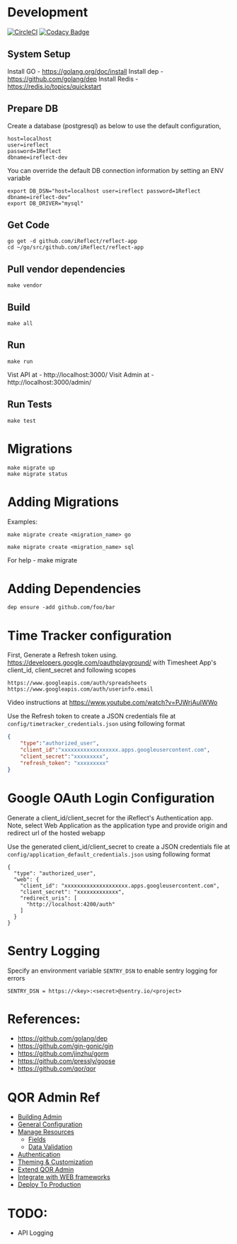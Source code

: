 # Development

[![CircleCI](https://circleci.com/gh/iReflect/reflect-app.svg?style=svg)](https://circleci.com/gh/iReflect/reflect-app)
[![Codacy Badge](https://api.codacy.com/project/badge/Grade/21adfd09348b4de5b1aaec650a2d7462)](https://www.codacy.com/app/iReflect/reflect-app?utm_source=github.com&amp;utm_medium=referral&amp;utm_content=iReflect/reflect-app&amp;utm_campaign=Badge_Grade)


## System Setup
Install GO - https://golang.org/doc/install
Install dep - https://github.com/golang/dep
Install Redis - https://redis.io/topics/quickstart

## Prepare DB
Create a database (postgresql) as below to use the default configuration,
```
host=localhost
user=ireflect
password=1Reflect
dbname=ireflect-dev
```

You can override the default DB connection information by setting an ENV variable
```
export DB_DSN="host=localhost user=ireflect password=1Reflect dbname=ireflect-dev"
export DB_DRIVER="mysql"
```

## Get Code
```
go get -d github.com/iReflect/reflect-app
cd ~/go/src/github.com/iReflect/reflect-app
```


## Pull vendor dependencies
```
make vendor
```

## Build
```
make all
```

## Run
```
make run
```
Vist API at - http://localhost:3000/
Visit Admin at - http://localhost:3000/admin/

## Run Tests
```
make test
```

# Migrations
```
make migrate up
make migrate status
```

# Adding Migrations
Examples:
```
make migrate create <migration_name> go

make migrate create <migration_name> sql
```

For help - make migrate

# Adding Dependencies
```
dep ensure -add github.com/foo/bar
```

# Time Tracker configuration
First, Generate a Refresh token using.
https://developers.google.com/oauthplayground/ with Timesheet App's client_id, client_secret and following scopes

```
https://www.googleapis.com/auth/spreadsheets
https://www.googleapis.com/auth/userinfo.email
```

Video instructions at https://www.youtube.com/watch?v=PJWrjAuIWWo


Use the Refresh token to create a JSON credentials file at `config/timetracker_credentials.json` using following format

```json
{
    "type":"authorized_user",
    "client_id":"xxxxxxxxxxxxxxxxxx.apps.googleusercontent.com",
    "client_secret":"xxxxxxxxx",
    "refresh_token": "xxxxxxxxx"
}
```

# Google OAuth Login Configuration
Generate a client_id/client_secret for the iReflect's Authentication app.
Note, select Web Application as the application type and provide origin and redirect url of the hosted webapp

Use the generated client_id/client_secret to create a JSON credentials file at `config/application_default_credentials.json` using following format
```
{
  "type": "authorized_user",
  "web": {
    "client_id": "xxxxxxxxxxxxxxxxxxxx.apps.googleusercontent.com",
    "client_secret": "xxxxxxxxxxxxx",
    "redirect_uris": [
      "http://localhost:4200/auth"
    ]
  }
}
```

# Sentry Logging
Specify an environment variable `SENTRY_DSN` to enable sentry logging for errors
```
SENTRY_DSN = https://<key>:<secret>@sentry.io/<project>
```

# References:
- https://github.com/golang/dep
- https://github.com/gin-gonic/gin
- https://github.com/jinzhu/gorm
- https://github.com/pressly/goose
- https://github.com/qor/qor

# QOR Admin Ref
- [Building Admin](https://doc.getqor.com/admin/)
- [General Configuration](https://doc.getqor.com/admin/general.html)
- [Manage Resources](https://doc.getqor.com/admin/resources.html)
  - [Fields](https://doc.getqor.com/admin/fields.html)
  - [Data Validation](https://doc.getqor.com/admin/processing_validation.html)
- [Authentication](https://doc.getqor.com/admin/authentication.html)
- [Theming & Customization](https://doc.getqor.com/admin/theming_and_customization.html)
- [Extend QOR Admin](https://doc.getqor.com/admin/extend_admin.html)
- [Integrate with WEB frameworks](https://doc.getqor.com/admin/integration.html)
- [Deploy To Production](https://doc.getqor.com/admin/deploy.html)

# TODO:
- API Logging
